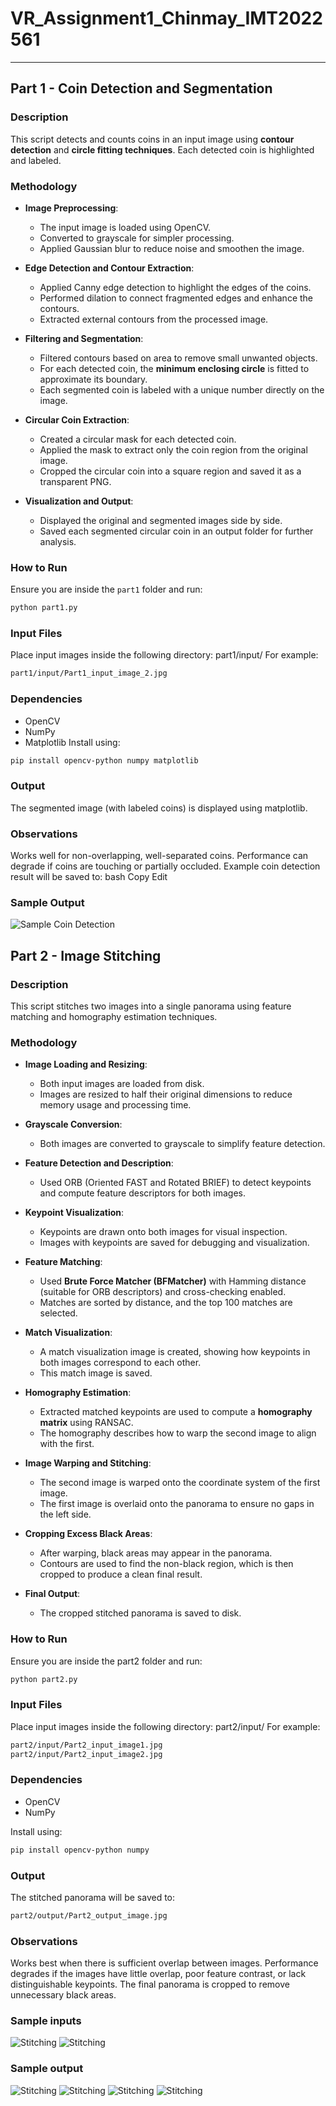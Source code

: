 # VR_Assignment1_Chinmay_IMT2022561

---

## Part 1 - Coin Detection and Segmentation

### Description
This script detects and counts coins in an input image using **contour detection** and **circle fitting techniques**. Each detected coin is highlighted and labeled.

### Methodology

- **Image Preprocessing**: 
    - The input image is loaded using OpenCV.
    - Converted to grayscale for simpler processing.
    - Applied Gaussian blur to reduce noise and smoothen the image.

- **Edge Detection and Contour Extraction**:
    - Applied Canny edge detection to highlight the edges of the coins.
    - Performed dilation to connect fragmented edges and enhance the contours.
    - Extracted external contours from the processed image.

- **Filtering and Segmentation**:
    - Filtered contours based on area to remove small unwanted objects.
    - For each detected coin, the **minimum enclosing circle** is fitted to approximate its boundary.
    - Each segmented coin is labeled with a unique number directly on the image.

- **Circular Coin Extraction**:
    - Created a circular mask for each detected coin.
    - Applied the mask to extract only the coin region from the original image.
    - Cropped the circular coin into a square region and saved it as a transparent PNG.

- **Visualization and Output**:
    - Displayed the original and segmented images side by side.
    - Saved each segmented circular coin in an output folder for further analysis.


### How to Run
Ensure you are inside the `part1` folder and run:

```bash
python part1.py
```
### Input Files
Place input images inside the following directory:
part1/input/
For example:
```bash
part1/input/Part1_input_image_2.jpg
```
### Dependencies
- OpenCV
- NumPy
- Matplotlib
Install using:
```bash
pip install opencv-python numpy matplotlib
```
### Output
The segmented image (with labeled coins) is displayed using matplotlib.

### Observations
Works well for non-overlapping, well-separated coins.
Performance can degrade if coins are touching or partially occluded.
Example coin detection result will be saved to:
bash
Copy
Edit

### Sample Output
![Sample Coin Detection](part1/output/Part1_output_image2.png)

## Part 2 - Image Stitching
### Description
This script stitches two images into a single panorama using feature matching and homography estimation techniques.

### Methodology

- **Image Loading and Resizing**:
    - Both input images are loaded from disk.
    - Images are resized to half their original dimensions to reduce memory usage and processing time.

- **Grayscale Conversion**:
    - Both images are converted to grayscale to simplify feature detection.

- **Feature Detection and Description**:
    - Used ORB (Oriented FAST and Rotated BRIEF) to detect keypoints and compute feature descriptors for both images.

- **Keypoint Visualization**:
    - Keypoints are drawn onto both images for visual inspection.
    - Images with keypoints are saved for debugging and visualization.

- **Feature Matching**:
    - Used **Brute Force Matcher (BFMatcher)** with Hamming distance (suitable for ORB descriptors) and cross-checking enabled.
    - Matches are sorted by distance, and the top 100 matches are selected.

- **Match Visualization**:
    - A match visualization image is created, showing how keypoints in both images correspond to each other.
    - This match image is saved.

- **Homography Estimation**:
    - Extracted matched keypoints are used to compute a **homography matrix** using RANSAC.
    - The homography describes how to warp the second image to align with the first.

- **Image Warping and Stitching**:
    - The second image is warped onto the coordinate system of the first image.
    - The first image is overlaid onto the panorama to ensure no gaps in the left side.

- **Cropping Excess Black Areas**:
    - After warping, black areas may appear in the panorama.
    - Contours are used to find the non-black region, which is then cropped to produce a clean final result.

- **Final Output**:
    - The cropped stitched panorama is saved to disk.


### How to Run
Ensure you are inside the part2 folder and run:
```bash
python part2.py
```
### Input Files
Place input images inside the following directory:
part2/input/
For example:
```bash
part2/input/Part2_input_image1.jpg
part2/input/Part2_input_image2.jpg
```

### Dependencies
- OpenCV
- NumPy

Install using:
```bash
pip install opencv-python numpy
```
### Output
The stitched panorama will be saved to:
```bash
part2/output/Part2_output_image.jpg
```
### Observations
Works best when there is sufficient overlap between images.
Performance degrades if the images have little overlap, poor feature contrast, or lack distinguishable keypoints.
The final panorama is cropped to remove unnecessary black areas.

### Sample inputs
![Stitching](part2/input/Part2_input_image1.jpg)
![Stitching](part2/input/Part2_input_image2.jpg)

### Sample output
![Stitching](part2/output/matched_keypoints.jpg)
![Stitching](part2/output/image1_keypoints.jpg)
![Stitching](part2/output/image2_keypoints.jpg)
![Stitching](part2/output/Part2_output_image.jpg)

